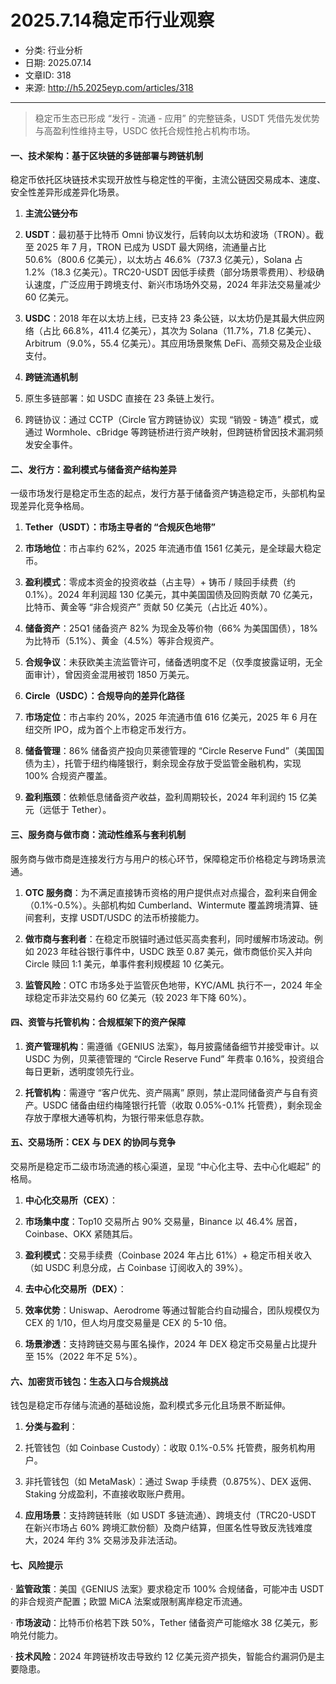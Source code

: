 # 2025.7.14稳定币行业观察

- 分类: 行业分析
- 日期: 2025.07.14
- 文章ID: 318
- 来源: http://h5.2025eyp.com/articles/318

---

> 稳定币生态已形成 “发行 - 流通 - 应用” 的完整链条，USDT 凭借先发优势与高盈利性维持主导，USDC 依托合规性抢占机构市场。

#### **一、技术架构：基于区块链的多链部署与跨链机制**

稳定币依托区块链技术实现开放性与稳定性的平衡，主流公链因交易成本、速度、安全性差异形成差异化场景。

1. **主流公链分布**

1. **USDT**：最初基于比特币 Omni 协议发行，后转向以太坊和波场（TRON）。截至 2025 年 7 月，TRON 已成为 USDT 最大网络，流通量占比 50.6%（800.6 亿美元），以太坊占 46.6%（737.3 亿美元），Solana 占 1.2%（18.3 亿美元）。TRC20-USDT 因低手续费（部分场景零费用）、秒级确认速度，广泛应用于跨境支付、新兴市场场外交易，2024 年非法交易量减少 60 亿美元。

2. **USDC**：2018 年在以太坊上线，已支持 23 条公链，以太坊仍是其最大供应网络（占比 66.8%，411.4 亿美元），其次为 Solana（11.7%，71.8 亿美元）、Arbitrum（9.0%，55.4 亿美元）。其应用场景聚焦 DeFi、高频交易及企业级支付。

2. **跨链流通机制**

1. 原生多链部署：如 USDC 直接在 23 条链上发行。

2. 跨链协议：通过 CCTP（Circle 官方跨链协议）实现 “销毁 - 铸造” 模式，或通过 Wormhole、cBridge 等跨链桥进行资产映射，但跨链桥曾因技术漏洞频发安全事件。

#### **二、发行方：盈利模式与储备资产结构差异**

一级市场发行是稳定币生态的起点，发行方基于储备资产铸造稳定币，头部机构呈现差异化竞争格局。

1. **Tether（USDT）：市场主导者的 “合规灰色地带”**

1. **市场地位**：市占率约 62%，2025 年流通市值 1561 亿美元，是全球最大稳定币。

2. **盈利模式**：零成本资金的投资收益（占主导）+ 铸币 / 赎回手续费（约 0.1%）。2024 年利润超 130 亿美元，其中美国国债及回购贡献 70 亿美元，比特币、黄金等 “非合规资产” 贡献 50 亿美元（占比近 40%）。

3. **储备资产**：25Q1 储备资产 82% 为现金及等价物（66% 为美国国债），18% 为比特币（5.1%）、黄金（4.5%）等非合规资产。

4. **合规争议**：未获欧美主流监管许可，储备透明度不足（仅季度披露证明，无全面审计），曾因资金混用被罚 1850 万美元。

2. **Circle（USDC）：合规导向的差异化路径**

1. **市场定位**：市占率约 20%，2025 年流通市值 616 亿美元，2025 年 6 月在纽交所 IPO，成为首个上市稳定币发行方。

2. **储备管理**：86% 储备资产投向贝莱德管理的 “Circle Reserve Fund”（美国国债为主），托管于纽约梅隆银行，剩余现金存放于受监管金融机构，实现 100% 合规资产覆盖。

3. **盈利瓶颈**：依赖低息储备资产收益，盈利周期较长，2024 年利润约 15 亿美元（远低于 Tether）。

#### **三、服务商与做市商：流动性维系与套利机制**

服务商与做市商是连接发行方与用户的核心环节，保障稳定币价格稳定与跨场景流通。

1. **OTC 服务商**：为不满足直接铸币资格的用户提供点对点撮合，盈利来自佣金（0.1%-0.5%）。头部机构如 Cumberland、Wintermute 覆盖跨境清算、链间套利，支撑 USDT/USDC 的法币桥接能力。

2. **做市商与套利者**：在稳定币脱锚时通过低买高卖套利，同时缓解市场波动。例如 2023 年硅谷银行事件中，USDC 跌至 0.87 美元，做市商低价买入并向 Circle 赎回 1:1 美元，单事件套利规模超 10 亿美元。

3. **监管风险**：OTC 市场多处于监管灰色地带，KYC/AML 执行不一，2024 年全球稳定币非法交易约 60 亿美元（较 2023 年下降 60%）。

#### **四、资管与托管机构：合规框架下的资产保障**

1. **资产管理机构**：需遵循《GENIUS 法案》，每月披露储备细节并接受审计。以 USDC 为例，贝莱德管理的 “Circle Reserve Fund” 年费率 0.16%，投资组合每日更新，透明度领先行业。

2. **托管机构**：需遵守 “客户优先、资产隔离” 原则，禁止混同储备资产与自有资产。USDC 储备由纽约梅隆银行托管（收取 0.05%-0.1% 托管费），剩余现金存放于摩根大通等机构，为银行带来低息存款。

#### **五、交易场所：CEX 与 DEX 的协同与竞争**

交易所是稳定币二级市场流通的核心渠道，呈现 “中心化主导、去中心化崛起” 的格局。

1. **中心化交易所（CEX）**：

1. **市场集中度**：Top10 交易所占 90% 交易量，Binance 以 46.4% 居首，Coinbase、OKX 紧随其后。

2. **盈利模式**：交易手续费（Coinbase 2024 年占比 61%）+ 稳定币相关收入（如 USDC 利息分成，占 Coinbase 订阅收入的 39%）。

2. **去中心化交易所（DEX）**：

1. **效率优势**：Uniswap、Aerodrome 等通过智能合约自动撮合，团队规模仅为 CEX 的 1/10，但人均月度交易量是 CEX 的 5-10 倍。

2. **场景渗透**：支持跨链交易与匿名操作，2024 年 DEX 稳定币交易量占比提升至 15%（2022 年不足 5%）。

#### **六、加密货币钱包：生态入口与合规挑战**

钱包是稳定币存储与流通的基础设施，盈利模式多元化且场景不断延伸。

1. **分类与盈利**：

1. 托管钱包（如 Coinbase Custody）：收取 0.1%-0.5% 托管费，服务机构用户。

2. 非托管钱包（如 MetaMask）：通过 Swap 手续费（0.875%）、DEX 返佣、Staking 分成盈利，不直接收取账户费用。

2. **应用场景**：支持跨链转账（如 USDT 多链流通）、跨境支付（TRC20-USDT 在新兴市场占 60% 跨境汇款份额）及商户结算，但匿名性导致反洗钱难度大，2024 年约 3% 交易涉及非法活动。

#### **七、风险提示**

· **监管政策**：美国《GENIUS 法案》要求稳定币 100% 合规储备，可能冲击 USDT 的非合规资产配置；欧盟 MiCA 法案或限制离岸稳定币流通。

· **市场波动**：比特币价格若下跌 50%，Tether 储备资产可能缩水 38 亿美元，影响兑付能力。

· **技术风险**：2024 年跨链桥攻击导致约 12 亿美元资产损失，智能合约漏洞仍是主要隐患。
